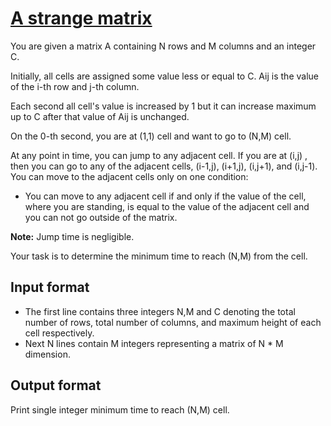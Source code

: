 # [A strange matrix][link]

You are given a matrix A containing N rows and M columns and an integer C.

Initially, all cells are assigned some value less or equal to C. Aij is the value of the i-th row and j-th column.

Each second all cell's value is increased by 1 but it can increase maximum up to C after that value of Aij is unchanged.

On the 0-th second, you are at (1,1) cell and want to go to (N,M) cell.

At any point in time, you can jump to any adjacent cell. If you are at (i,j) , then you can go to any of the adjacent cells, (i-1,j), (i+1,j), (i,j+1), and (i,j-1). You can move to the adjacent cells only on one condition:

- You can move to any adjacent cell if and only if the value of the cell, where you are standing, is equal to the value of the adjacent cell and you can not go outside of the matrix.

**Note:** Jump time is negligible.

Your task is to determine the minimum time to reach (N,M) from the cell.

## Input format

- The first line contains three integers N,M and C denoting the total number of rows, total number of columns, and maximum height of each cell respectively.
- Next N lines contain M integers representing a matrix of N \* M dimension.

## Output format

Print single integer minimum time to reach (N,M) cell.

[link]: https://www.hackerearth.com/practice/algorithms/graphs/depth-first-search/practice-problems/algorithm/strange-matrix-8b96f2ab/

